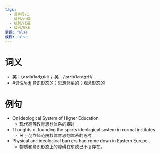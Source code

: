 ```yaml
---
tags:
  - 首字母/I
  - 级别/六级
  - 级别/托福
  - 级别/GRE
掌握: false
模糊: false
---
```

# 词义
- 英：/ˌaɪdiəˈlɒdʒɪkl/； 美：/ˌaɪdiəˈlɑːdʒɪkl/
- #词性/adj  意识形态的；思想体系的；观念形态的
# 例句
- On Ideological System of Higher Education
	- 现代高等教育思想体系的探讨
- Thoughts of founding the sports ideological system in normal institutes
	- 关于创立师范院校体育思想体系的思考
- Physical and ideological barriers had come down in Eastern Europe .
	- 物质和意识形态上的障碍在东欧已不复存在。
